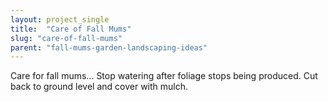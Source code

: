 ```yaml
---
layout: project_single
title:  "Care of Fall Mums"
slug: "care-of-fall-mums"
parent: "fall-mums-garden-landscaping-ideas"
---
```

Care for fall mums... Stop watering after foliage stops being produced.  Cut back to ground level and cover with mulch.